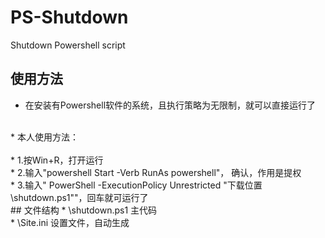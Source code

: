 # PS-Shutdown
Shutdown Powershell script 
## 使用方法
* 在安装有Powershell软件的系统，且执行策略为无限制，就可以直接运行了<br> 
<br>
* 本人使用方法：<br> 
<br>
* 1.按Win+R，打开运行<br> 
* 2.输入"powershell Start -Verb RunAs powershell"， 确认，作用是提权<br> 
* 3.输入" PowerShell -ExecutionPolicy Unrestricted "下载位置\shutdown.ps1""，回车就可运行了<br> 
## 文件结构
* \shutdown.ps1    主代码<br> 
* \Site.ini    设置文件，自动生成<br> 

